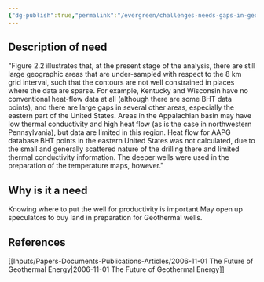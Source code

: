 ```yaml
---
{"dg-publish":true,"permalink":"/evergreen/challenges-needs-gaps-in-geothermal/better-heat-under-surface-mapping/","tags":["need"]}
---
```




## Description of need
"Figure 2.2 illustrates that, at the present stage of the analysis, there are still large geographic areas that are under-sampled with respect to the 8 km grid interval, such that the contours are not well constrained in places where the data are sparse. For example, Kentucky and Wisconsin have no conventional heat-flow data at all (although there are some BHT data points), and there are large gaps in several other areas, especially the eastern part of the United States. Areas in the Appalachian basin may have low thermal conductivity and high heat flow (as is the case in northwestern Pennsylvania), but data are limited in this region. Heat flow for AAPG database BHT points in the eastern United States was not calculated, due to the small and generally scattered nature of the drilling there and limited thermal conductivity information. The deeper wells were used in the preparation of the temperature maps, however."

## Why is it  a need
Knowing where to put the well for productivity is important
May open up speculators to buy land in preparation for Geothermal wells.

## References
[[Inputs/Papers-Documents-Publications-Articles/2006-11-01 The Future of Geothermal Energy\|2006-11-01 The Future of Geothermal Energy]]
